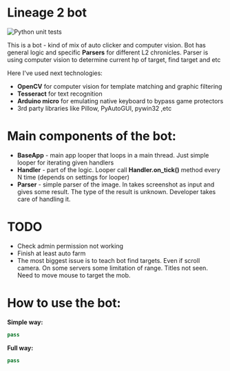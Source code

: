 # Lineage 2 bot 

![Python unit tests](https://github.com/lebedynskyi/L2Bot/actions/workflows/main.yaml/badge.svg)

This is a bot - kind of mix of auto clicker and computer vision.
Bot has general logic and specific **Parsers** for different L2 chronicles. Parser is using computer vision to determine current hp of target, find target and etc  

Here I've used next technologies:

* **OpenCV** for computer vision for template matching and graphic filtering 
* **Tesseract** for text recognition
* **Arduino micro** for emulating native keyboard to bypass game protectors
* 3rd party libraries like Pillow, PyAutoGUI, pywin32 ,etc

# Main components of the bot:
* **BaseApp** - main app looper that loops in a main thread. Just simple looper for  iterating given handlers
* **Handler** - part of the logic. Looper call **Handler.on_tick()** method every N time (depends on settings for looper)
* **Parser** - simple parser of the image. In takes screenshot as input and gives some result. The type of the result is unknown. Developer takes care of handling it.

# TODO
* Check admin permission not working
* Finish at least auto farm
* The most biggest issue is to teach bot find targets. Even if scroll camera. On some servers some limitation of range. Titles not seen. Need to move mouse to target the mob.

# How to use the bot:

**Simple way:**
```python
pass
```

**Full way:**
```python
pass
```
